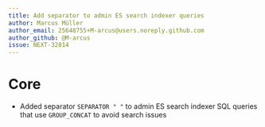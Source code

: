 ```yaml
---
title: Add separator to admin ES search indexer queries
author: Marcus Müller
author_email: 25648755+M-arcus@users.noreply.github.com
author_github: @M-arcus
issue: NEXT-32814
---
```

# Core
* Added separator `SEPARATOR " "` to admin ES search indexer SQL queries that use `GROUP_CONCAT` to avoid search issues
